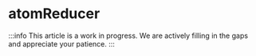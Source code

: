 # atomReducer

:::info
This article is a work in progress. We are actively filling in the gaps and appreciate your patience.
:::
